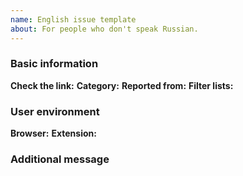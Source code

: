 ```yaml
---
name: English issue template
about: For people who don't speak Russian.
---
```


### Basic information

**Check the link:** <!-- Next to this phrase, specify the link you want to check. Please specify all links in Inline code (see here https://guides.github.com/features/mastering-markdown/) -->
**Category:** <!-- There are three categories: anti-adblock, pop-ups, breakage -->
**Reported from:** <!-- In which country is your IP address? -->
**Filter lists:** <!-- Specify all your filter lists. If you are subscribed to something unofficial, please provide links to these sheets. Please specify all links in Inline code (see here https://guides.github.com/features/mastering-markdown/) -->

### User environment
**Browser:**
**Extension:** 

### Additional message
